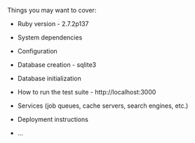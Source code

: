 Things you may want to cover:

* Ruby version - 2.7.2p137

* System dependencies

* Configuration

* Database creation - sqlite3

* Database initialization

* How to run the test suite - http://localhost:3000

* Services (job queues, cache servers, search engines, etc.)

* Deployment instructions

* ...
